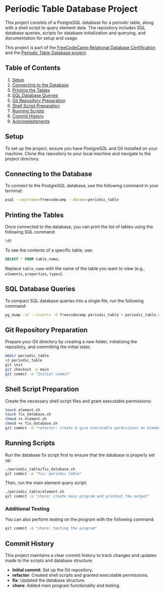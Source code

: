 # Periodic Table Database Project

This project consists of a PostgreSQL database for a
periodic table, along with a shell script to query element
data. The repository includes SQL database queries, scripts
for database initialization and querying, and documentation
for setup and usage.

This project is part of the
[FreeCodeCamp Relational Database Certification](https://www.freecodecamp.org/learn/relational-database)
and the
[Periodic Table Database project](https://www.freecodecamp.org/learn/relational-database/build-a-periodic-table-database-project/build-a-periodic-table-database).

## Table of Contents

1. [Setup](#setup)
2. [Connecting to the Database](#connecting-to-the-database)
3. [Printing the Tables](#printing-the-tables)
4. [SQL Database Queries](#sql-database-queries)
5. [Git Repository Preparation](#git-repository-preparation)
6. [Shell Script Preparation](#shell-script-preparation)
7. [Running Scripts](#running-scripts)
8. [Commit History](#commit-history)
9. [Acknowledgments](#acknowledgments)

## Setup

To set up the project, ensure you have PostgreSQL and Git
installed on your machine. Clone this repository to your
local machine and navigate to the project directory.

## Connecting to the Database

To connect to the PostgreSQL database, use the following
command in your terminal:

```bash
psql --username=freecodecamp --dbname=periodic_table
```

## Printing the Tables

Once connected to the database, you can print the list of
tables using the following SQL command:

```sql
\dt
```

To see the contents of a specific table, use:

```sql
SELECT * FROM table_name;
```

Replace `table_name` with the name of the table you want to
view (e.g., `elements`, `properties`, `types`).

## SQL Database Queries

To compact SQL database queries into a single file, run the
following command:

```bash
pg_dump -cC --inserts -U freecodecamp periodic_table > periodic_table.sql
```

## Git Repository Preparation

Prepare your Git directory by creating a new folder,
initializing the repository, and committing the initial
state:

```bash
mkdir periodic_table
cd periodic_table
git init
git checkout -b main
git commit -m "Initial commit"
```

## Shell Script Preparation

Create the necessary shell script files and grant executable
permissions:

```bash
touch element.sh
touch fix_database.sh
chmod +x element.sh
chmod +x fix_database.sh
git commit -m "refactor: create & give executable permissions on element.sh"
```

## Running Scripts

Run the database fix script first to ensure that the
database is properly set up:

```bash
./periodic_table/fix_database.sh
git commit -m "fix: periodic table"
```

Then, run the main element query script:

```bash
./periodic_table/element.sh
git commit -m "chore: create main program and printout the output"
```

### Additional Testing

You can also perform testing on the program with the
following command:

```bash
git commit -m "chore: testing the program"
```

## Commit History

This project maintains a clear commit history to track
changes and updates made to the scripts and database
structure.

- **Initial commit**: Set up the Git repository.
- **refactor**: Created shell scripts and granted executable
  permissions.
- **fix**: Updated the database structure.
- **chore**: Added main program functionality and testing.
